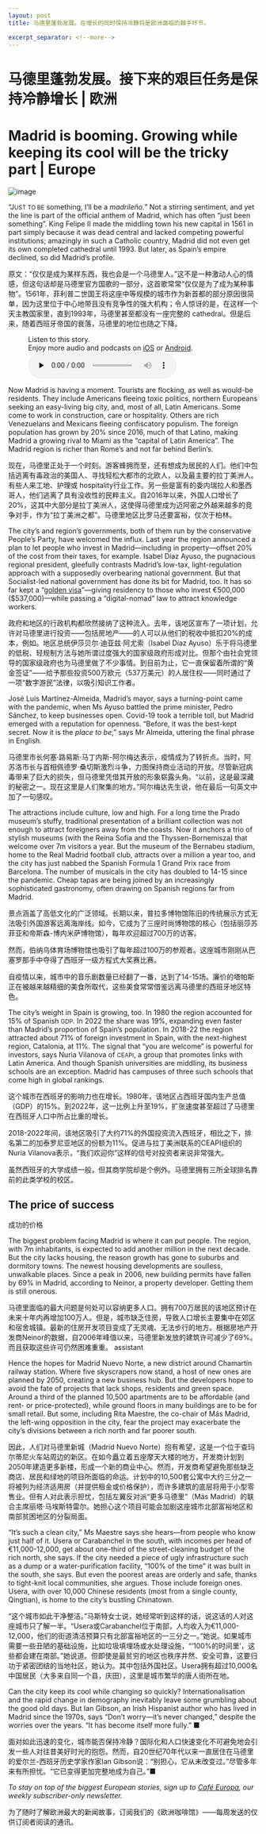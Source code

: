 ```yaml
---
layout: post
title: 马德里蓬勃发展。在增长的同时保持冷静将是欧洲面临的棘手环节。

excerpt_separator: <!--more-->
---
```



<!--more-->

# 马德里蓬勃发展。接下来的艰巨任务是保持冷静增长 | 欧洲


# Madrid is booming. Growing while keeping its cool will be the tricky part | Europe

![image](https://images.weserv.nl/?url=www.economist.com/img/b/1280/720/90/media-assets/image/20240210_EUP501.jpg)

<div></div><p><span>“J</span><small>UST TO BE</small> something, I’ll be a <i>madrileño.</i>” Not a stirring sentiment, and yet the line is part of the official anthem of Madrid, which has often “just been something”. King Felipe II made the middling town his new capital in 1561 in part simply because it was dead central and lacked competing powerful institutions; amazingly in such a Catholic country, Madrid did not even get its own completed cathedral until 1993. But later, as Spain’s empire declined, so did Madrid’s profile. </p>

原文：“仅仅是成为某样东西，我也会是一个马德里人。”这不是一种激动人心的情感，但这句话却是马德里官方国歌的一部分，这首歌常常“仅仅是为了成为某种事物”。1561年，菲利普二世国王将这座中等规模的城市作为新首都的部分原因很简单，因为这里位于中心地带且没有竞争性的强大机构；令人惊讶的是，在这样一个天主教国家里，直到1993年，马德里甚至都没有一座完整的 cathedral。但是后来，随着西班牙帝国的衰落，马德里的地位也随之下降。


<div><figure><div><figcaption>Listen to this story.</figcaption> <span>Enjoy more audio and podcasts on<!-- --> <a href="https://www.economist.comhttps://economist-app.onelink.me/d2eC/bed1b25" id="audio-ios-cta" rel="noreferrer" target="_blank">iOS</a> <!-- -->or<!-- --> <a href="https://www.economist.comhttps://economist-app.onelink.me/d2eC/7f3c199" id="audio-android-cta" rel="noreferrer" target="_blank">Android</a>.</span></div><audio controls="" id="audio-player" preload="none" src="https://www.economist.com/media-assets/audio/045%20Europe%20-%20Madrid-2de4218ac0673d228029d3aa67afda58.mp3" title="Madrid is booming. Growing while keeping its cool will be the tricky part"><p>Your browser does not support the &lt;audio&gt; element.</p></audio><div><div></div></div></figure></div><p>Now Madrid is having a moment. Tourists are flocking, as well as would-be residents. They include Americans fleeing toxic politics, northern Europeans seeking an easy-living big city, and, most of all, Latin Americans. Some come to work in construction, care or hospitality. Others are rich Venezuelans and Mexicans fleeing confiscatory populism. The foreign population has grown by 20% since 2016, much of that Latino, making Madrid a growing rival to Miami as the “capital of Latin America”. The Madrid region is richer than Rome’s and not far behind Berlin’s.</p>

现在，马德里正处于一个时刻。游客蜂拥而至，还有想成为居民的人们。他们中包括逃离有毒政治的美国人、寻找轻松大都市的北欧人，以及最主要的拉丁美洲人。有些人来工地、护理或 hospitality行业工作。另一些是富有的委内瑞拉人和墨西哥人，他们逃离了具有没收性的民粹主义。自2016年以来，外国人口增长了20%，这其中大部分是拉丁美洲人，这使得马德里成为迈阿密之外越来越多的竞争对手，作为“拉丁美洲之都”。马德里地区比罗马还要富裕，仅次于柏林。


<p>The city’s and region’s governments, both of them run by the conservative People’s Party, have welcomed the influx. Last year the region announced a plan to let people who invest in Madrid—including in property—offset 20% of the cost from their taxes, for example. Isabel Díaz Ayuso, the pugnacious regional president, gleefully contrasts Madrid’s low-tax, light-regulation approach with a supposedly overbearing national government. But that Socialist-led national government has done its bit for Madrid, too. It has so far kept a “<a href="https://www.economist.com/the-economist-explains/2024/01/29/what-are-golden-visas">golden visa</a>”—giving residency to those who invest €500,000 ($537,000)—while passing a “digital-nomad” law to attract knowledge workers.</p>

政府和地区的行政机构都欣然接纳了这种流入。去年，该地区宣布了一项计划，允许对马德里进行投资——包括房地产——的人可以从他们的税收中抵扣20%的成本，例如。地区总统伊莎贝尔·迪亚兹·阿尤索（Isabel Díaz Ayuso）乐于将马德里的低税、轻规制方法与她所谓过度强大的国家级政府形成对比。但那个由社会党领导的国家级政府也为马德里做了不少事情。到目前为止，它一直保留着所谓的“黄金签证”——给予那些投资500万欧元（537万美元）的人居住权——同时通过了一项“数字游民”法律，以吸引知识工作者。


<div><div><div id="econ-1"></div></div></div><p>José Luis Martínez-Almeida, Madrid’s mayor, says a turning-point came with the pandemic, when Ms Ayuso battled the prime minister, Pedro Sánchez, to keep businesses open. Covid-19 took a terrible toll, but Madrid emerged with a reputation for openness. “Before, it was the best-kept secret. Now it is the <i>place to be</i>,” says Mr Almeida, uttering the final phrase in English.</p>

马德里市长何塞·路易斯·马丁内斯-阿尔梅达表示，疫情成为了转折点。当时，阿苏洛市长与首相佩德罗·桑切斯激烈斗争，力图保持商业活动的开放。尽管新冠病毒带来了巨大的损失，但马德里凭借其开放的形象崭露头角。“以前，这是最深藏的秘密之一。现在这里是人们聚集的地方。”阿尔梅达先生说，他在最后一句英文中加了一句感叹。


<p>The attractions include culture, low and high. For a long time the Prado museum’s stuffy, traditional presentation of a brilliant collection was not enough to attract foreigners away from the coasts. Now it anchors a trio of stylish museums (with the Reina Sofia and the Thyssen-Bornemisza) that welcome over 7m visitors a year. But the museum of the Bernabeu stadium, home to the Real Madrid football club, attracts over a million a year too, and the city has just nabbed the Spanish Formula 1 Grand Prix race from Barcelona. The number of musicals in the city has doubled to 14-15 since the pandemic. Cheap tapas are being joined by an increasingly sophisticated gastronomy, often drawing on Spanish regions far from Madrid.</p>

景点涵盖了高低文化的广泛领域。长期以来，普拉多博物馆陈旧的传统展示方式无法吸引外国游客远离海岸线。如今，它成为了三座时尚博物馆的核心（包括丽莎苏菲亚和帝斯森-博内米萨博物馆），每年欢迎超过700万的访客。

然而，伯纳乌体育场博物馆也吸引了每年超过100万的参观者。这座城市刚刚从巴塞罗那手中夺得了西班牙一级方程式大奖赛比赛。

自疫情以来，城市中的音乐剧数量已经翻了一番，达到了14-15场。廉价的塔帕斯正在被越来越精细的美食所取代，这些美食常常借鉴远离马德里的西班牙地区特色。


<p>The city’s weight in Spain is growing, too. In 1980 the region accounted for 15% of Spanish <small>GDP</small>. In 2022 the share was 19%, expanding even faster than Madrid’s proportion of Spain’s population. In 2018-22 the region attracted about 71% of foreign investment in Spain, with the next-highest region, Catalonia, at 11%. The signal that “you are welcome” is powerful for investors, says Nuria Vilanova of <small>CEAPI</small>, a group that promotes links with Latin America. And though Spanish universities are middling, its business schools are an exception. Madrid has campuses of three such schools that come high in global rankings.</p>

这个城市在西班牙的影响力也在增长。1980年，该地区占西班牙国内生产总值（GDP）的15%。到2022年，这一比例上升至19%，扩张速度甚至超过了马德里在西班牙人口中所占比重的增长。

2018-2022年间，该地区吸引了大约71%的外国投资流入西班牙，相比之下，排名第二的加泰罗尼亚地区的份额为11%。促进与拉丁美洲联系的CEAPI组织的Nuria Vilanova表示，“我们欢迎你”这样的信号对投资者来说非常强大。

虽然西班牙的大学成绩一般，但其商学院却是个例外。马德里拥有三所全球排名靠前的此类学校的校区。


<h2>The price of success</h2>

成功的价格


<p>The biggest problem facing Madrid is where it can put people. The region, with 7m inhabitants, is expected to add another million in the next decade. But the city lacks housing, the reason growth has gone to suburbs and dormitory towns. The newest housing developments are soulless, unwalkable places. Since a peak in 2006, new building permits have fallen by 69% in Madrid, according to Neinor, a property developer. Getting them is still onerous.</p>

马德里面临的最大问题是何处可以容纳更多人口。拥有700万居民的该地区预计在未来十年内再增加100万人。但是，城市缺乏住房，导致人口增长主要集中在郊区和宿舍城镇。最新的住房开发项目变成了无灵魂、无法步行的地方。根据房地产开发商Neinor的数据，自2006年峰值以来，马德里新发放的建筑许可减少了69%。而且获取这些许可仍然困难重重。
assistant


<p>Hence the hopes for Madrid Nuevo Norte, a new district around Chamartín railway station. Where five skyscrapers now stand, a host of new ones are planned by 2050, creating a new business hub. But the developers hope to avoid the fate of projects that lack shops, residents and green space. Around a third of the planned 10,500 apartments are to be affordable (and rent- or price-protected), while ground floors in many buildings are to be for small retail. But some, including Rita Maestre, the co-chair of Más Madrid, the left-wing opposition in the city, fear the project may exacerbate the city’s divisions between a rich north and far poorer south.</p>

因此，人们对马德里新城（Madrid Nuevo Norte）抱有希望，这是一个位于查玛尔蒂尼火车站周边的新区。在如今矗立着五座摩天大楼的地方，开发商计划到2050年建造更多新楼，形成一个新的商业中心。然而，开发商希望避免那些缺乏商店、居民和绿地的项目所面临的命运。计划中的10,500套公寓中大约三分之一将被列为经济适用房（并提供租金或价格保护），而许多建筑的底层将用于小型零售业。但有人对此表示担忧，包括左翼反对派“更多马德里”（Más Madrid）的联合主席丽塔·马埃斯特雷尔。她担心这个项目可能会加剧这座城市北部富裕地区和南部贫困地区的分裂局面。


<div><div><div id="econ-2"></div></div></div><p>“It’s such a clean city,” Ms Maestre says she hears—from people who know just half of it. Usera or Carabanchel in the south, with incomes per head of €11,000-12,000, get about one-third of the street-cleaning budget of the rich north, she says. If the city needed a piece of ugly infrastructure such as a dump or a water-purification facility, “100% of the time” it was built in the south, she says. But even the poorest areas are orderly and safe, thanks to tight-knit local communities, she argues. Those include foreign ones. Usera, with over 10,000 Chinese residents (most from a single county, Qingtian), is home to the city’s bustling Chinatown.</p>

“这个城市如此干净整洁。”马斯特女士说，她经常听到这样的话，说这话的人对这座城市只了解一半。“Usera或Carabanchel位于南部，人均收入为€11,000-12,000，他们的街道清洁预算只有北部富裕地区的一三分之一。”她说。如果城市需要一些丑陋的基础设施，比如垃圾填埋场或水处理设施，“‘100%的时间里’，这些都会建在南部。”她说道。但即使是最贫穷的地区也秩序井然、安全可靠，这要归功于紧密团结的当地社区，她认为。其中包括外国社区。Usera拥有超过10,000名中国居民（大多来自同一个县，庆田），这里是城市繁华的唐人街所在地。


<p>Can the city keep its cool while changing so quickly? Internationalisation and the rapid change in demography inevitably leave some grumbling about the good old days. But Ian Gibson, an Irish Hispanist author who has lived in Madrid since the 1970s, says “Don’t worry—it’s never changed,” despite the worries over the years. “It has become itself more fully.” <span>■</span></p>

面对如此迅速的变化，城市能否保持冷静？国际化和人口快速变化不可避免地会引发一些人对往昔美好时光的抱怨。然而，自20世纪70年代以来一直居住在马德里的爱尔兰-西班牙历史学家作家Ian Gibson说：“别担心，它从未改变过。”尽管多年来有所担忧。“它已变得更加完整地成为自己。”■


<p><i>To stay on top of the biggest European stories, sign up to <a href="https://www.economist.com/newsletters/cafe-europa">Café Europa</a>, our weekly subscriber-only newsletter.</i></p>

为了随时了解欧洲最大的新闻故事，订阅我们的《欧洲咖啡馆》——每周发送的仅供订阅者阅读的通讯。


